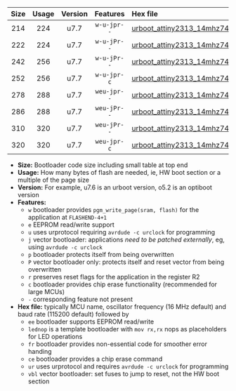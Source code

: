 |Size|Usage|Version|Features|Hex file|
|:-:|:-:|:-:|:-:|:--|
|214|224|u7.7|`w-u-jpr--`|[urboot_attiny2313_14mhz7456_38400bps_lednop_ur_vbl.hex](https://raw.githubusercontent.com/stefanrueger/urboot.hex/main/mcus/attiny2313/fcpu_14mhz7456/38400_bps/urboot_attiny2313_14mhz7456_38400bps_lednop_ur_vbl.hex)|
|222|224|u7.7|`w-u-jPr--`|[urboot_attiny2313_14mhz7456_38400bps_ur_vbl.hex](https://raw.githubusercontent.com/stefanrueger/urboot.hex/main/mcus/attiny2313/fcpu_14mhz7456/38400_bps/urboot_attiny2313_14mhz7456_38400bps_ur_vbl.hex)|
|242|256|u7.7|`w-u-jPr--`|[urboot_attiny2313_14mhz7456_38400bps_lednop_fr_ur_vbl.hex](https://raw.githubusercontent.com/stefanrueger/urboot.hex/main/mcus/attiny2313/fcpu_14mhz7456/38400_bps/urboot_attiny2313_14mhz7456_38400bps_lednop_fr_ur_vbl.hex)|
|252|256|u7.7|`w-u-jpr-c`|[urboot_attiny2313_14mhz7456_38400bps_lednop_fr_ce_ur_vbl.hex](https://raw.githubusercontent.com/stefanrueger/urboot.hex/main/mcus/attiny2313/fcpu_14mhz7456/38400_bps/urboot_attiny2313_14mhz7456_38400bps_lednop_fr_ce_ur_vbl.hex)|
|278|288|u7.7|`weu-jpr--`|[urboot_attiny2313_14mhz7456_38400bps_ee_lednop_ur_vbl.hex](https://raw.githubusercontent.com/stefanrueger/urboot.hex/main/mcus/attiny2313/fcpu_14mhz7456/38400_bps/urboot_attiny2313_14mhz7456_38400bps_ee_lednop_ur_vbl.hex)|
|286|288|u7.7|`weu-jPr--`|[urboot_attiny2313_14mhz7456_38400bps_ee_ur_vbl.hex](https://raw.githubusercontent.com/stefanrueger/urboot.hex/main/mcus/attiny2313/fcpu_14mhz7456/38400_bps/urboot_attiny2313_14mhz7456_38400bps_ee_ur_vbl.hex)|
|310|320|u7.7|`weu-jPr--`|[urboot_attiny2313_14mhz7456_38400bps_ee_lednop_fr_ur_vbl.hex](https://raw.githubusercontent.com/stefanrueger/urboot.hex/main/mcus/attiny2313/fcpu_14mhz7456/38400_bps/urboot_attiny2313_14mhz7456_38400bps_ee_lednop_fr_ur_vbl.hex)|
|320|320|u7.7|`weu-jpr-c`|[urboot_attiny2313_14mhz7456_38400bps_ee_lednop_fr_ce_ur_vbl.hex](https://raw.githubusercontent.com/stefanrueger/urboot.hex/main/mcus/attiny2313/fcpu_14mhz7456/38400_bps/urboot_attiny2313_14mhz7456_38400bps_ee_lednop_fr_ce_ur_vbl.hex)|

- **Size:** Bootloader code size including small table at top end
- **Usage:** How many bytes of flash are needed, ie, HW boot section or a multiple of the page size
- **Version:** For example, u7.6 is an urboot version, o5.2 is an optiboot version
- **Features:**
  + `w` bootloader provides `pgm_write_page(sram, flash)` for the application at `FLASHEND-4+1`
  + `e` EEPROM read/write support
  + `u` uses urprotocol requiring `avrdude -c urclock` for programming
  + `j` vector bootloader: applications *need to be patched externally*, eg, using `avrdude -c urclock`
  + `p` bootloader protects itself from being overwritten
  + `P` vector bootloader only: protects itself and reset vector from being overwritten
  + `r` preserves reset flags for the application in the register R2
  + `c` bootloader provides chip erase functionality (recommended for large MCUs)
  + `-` corresponding feature not present
- **Hex file:** typically MCU name, oscillator frequency (16 MHz default) and baud rate (115200 default) followed by
  + `ee` bootloader supports EEPROM read/write
  + `lednop` is a template bootloader with `mov rx,rx` nops as placeholders for LED operations
  + `fr` bootloader provides non-essential code for smoother error handing
  + `ce` bootloader provides a chip erase command
  + `ur` uses urprotocol and requires `avrdude -c urclock` for programming
  + `vbl` vector bootloader: set fuses to jump to reset, not the HW boot section
